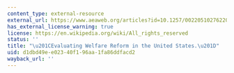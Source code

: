 ```yaml
---
content_type: external-resource
external_url: https://www.aeaweb.org/articles?id=10.1257/002205102762203576
has_external_license_warning: true
license: https://en.wikipedia.org/wiki/All_rights_reserved
status: ''
title: "\u201CEvaluating Welfare Reform in the United States.\u201D"
uid: d1dbd49e-e023-40f1-96aa-1fa86ddfacd2
wayback_url: ''
---
```

